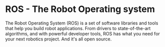 # ROS - The Robot Operating system

The Robot Operating System (ROS) is a set of software libraries and tools that
help you build robot applications. From drivers to state-of-the-art algorithms,
and with powerful developer tools, ROS has what you need for your next robotics
project. And it's all open source.